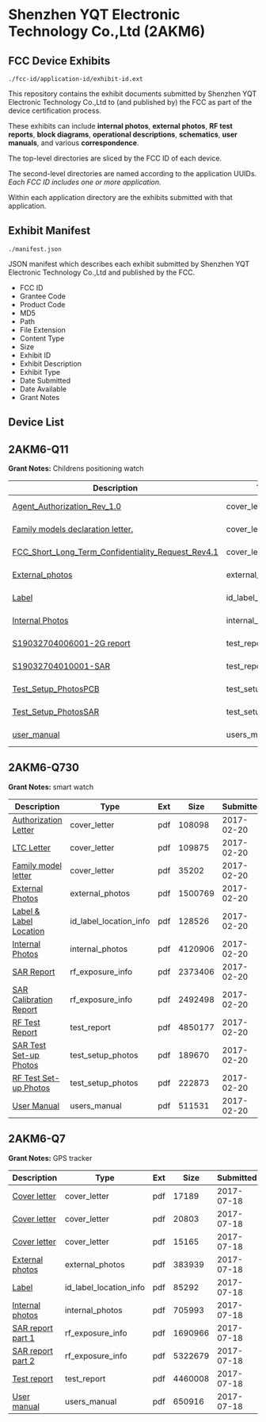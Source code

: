 # Shenzhen YQT Electronic Technology Co.,Ltd (2AKM6)
## FCC Device Exhibits

```
./fcc-id/application-id/exhibit-id.ext
```

This repository contains the exhibit documents submitted by Shenzhen YQT Electronic Technology Co.,Ltd to (and published by) the FCC as part of the device certification process.

These exhibits can include **internal photos**, **external photos**, **RF test reports**, **block diagrams**, **operational descriptions**, **schematics**, **user manuals**, and various **correspondence**.

The top-level directories are sliced by the FCC ID of each device.

The second-level directories are named according to the application UUIDs. *Each FCC ID includes one or more application.*

Within each application directory are the exhibits submitted with that application. 

## Exhibit Manifest

```
./manifest.json
```

JSON manifest which describes each exhibit submitted by Shenzhen YQT Electronic Technology Co.,Ltd and published by the FCC.

- FCC ID
- Grantee Code
- Product Code
- MD5
- Path
- File Extension
- Content Type
- Size
- Exhibit ID
- Exhibit Description
- Exhibit Type
- Date Submitted
- Date Available
- Grant Notes

## Device List
## 2AKM6-Q11
**Grant Notes:** Childrens positioning watch

| Description | Type | Ext | Size | Submitted | Available |
| ----------- | ---- | --- | ---- | --------- | --------- |
| [Agent_Authorization_Rev_1.0](2AKM6-Q11/8d3cfad5cf673647d3894a4dd5bb62ee/4317939.pdf) | cover_letter | pdf | 80360 | 2019-06-14 | 2019-06-14 |
| [Family models declaration letter.](2AKM6-Q11/8d3cfad5cf673647d3894a4dd5bb62ee/4317940.pdf) | cover_letter | pdf | 42182 | 2019-06-14 | 2019-06-14 |
| [FCC_Short_Long_Term_Confidentiality_Request_Rev4.1](2AKM6-Q11/8d3cfad5cf673647d3894a4dd5bb62ee/4317941.pdf) | cover_letter | pdf | 84468 | 2019-06-14 | 2019-06-14 |
| [External_photos](2AKM6-Q11/8d3cfad5cf673647d3894a4dd5bb62ee/4317937.pdf) | external_photos | pdf | 805359 | 2019-06-14 | 2019-06-14 |
| [Label](2AKM6-Q11/8d3cfad5cf673647d3894a4dd5bb62ee/4317942.pdf) | id_label_location_info | pdf | 106990 | 2019-06-14 | 2019-06-14 |
| [Internal Photos](2AKM6-Q11/8d3cfad5cf673647d3894a4dd5bb62ee/4317938.pdf) | internal_photos | pdf | 933592 | 2019-06-14 | 2019-12-11 |
| [S19032704006001-2G report](2AKM6-Q11/8d3cfad5cf673647d3894a4dd5bb62ee/4317944.pdf) | test_report | pdf | 4987521 | 2019-06-14 | 2019-06-14 |
| [S19032704010001-SAR](2AKM6-Q11/8d3cfad5cf673647d3894a4dd5bb62ee/4317949.pdf) | test_report | pdf | 6036695 | 2019-06-14 | 2019-06-14 |
| [Test_Setup_PhotosPCB](2AKM6-Q11/8d3cfad5cf673647d3894a4dd5bb62ee/4317935.pdf) | test_setup_photos | pdf | 225462 | 2019-06-14 | 2019-12-11 |
| [Test_Setup_PhotosSAR](2AKM6-Q11/8d3cfad5cf673647d3894a4dd5bb62ee/4317936.pdf) | test_setup_photos | pdf | 159820 | 2019-06-14 | 2019-12-11 |
| [user_manual](2AKM6-Q11/8d3cfad5cf673647d3894a4dd5bb62ee/4317951.pdf) | users_manual | pdf | 329763 | 2019-06-14 | 2019-12-11 |
## 2AKM6-Q730
**Grant Notes:** smart watch

| Description | Type | Ext | Size | Submitted | Available |
| ----------- | ---- | --- | ---- | --------- | --------- |
| [Authorization Letter](2AKM6-Q730/fe239e63a83692d6f9a078bc21920953/3289047.pdf) | cover_letter | pdf | 108098 | 2017-02-20 | 2017-02-20 |
| [LTC Letter](2AKM6-Q730/fe239e63a83692d6f9a078bc21920953/3289048.pdf) | cover_letter | pdf | 109875 | 2017-02-20 | 2017-02-20 |
| [Family model letter](2AKM6-Q730/fe239e63a83692d6f9a078bc21920953/3289049.pdf) | cover_letter | pdf | 35202 | 2017-02-20 | 2017-02-20 |
| [External Photos](2AKM6-Q730/fe239e63a83692d6f9a078bc21920953/3289050.pdf) | external_photos | pdf | 1500769 | 2017-02-20 | 2017-02-20 |
| [Label & Label Location](2AKM6-Q730/fe239e63a83692d6f9a078bc21920953/3289051.pdf) | id_label_location_info | pdf | 128526 | 2017-02-20 | 2017-02-20 |
| [Internal Photos](2AKM6-Q730/fe239e63a83692d6f9a078bc21920953/3289052.pdf) | internal_photos | pdf | 4120906 | 2017-02-20 | 2017-02-20 |
| [SAR Report](2AKM6-Q730/fe239e63a83692d6f9a078bc21920953/3289058.pdf) | rf_exposure_info | pdf | 2373406 | 2017-02-20 | 2017-02-20 |
| [SAR Calibration Report](2AKM6-Q730/fe239e63a83692d6f9a078bc21920953/3133818.pdf) | rf_exposure_info | pdf | 2492498 | 2017-02-20 | 2017-02-20 |
| [RF Test Report](2AKM6-Q730/fe239e63a83692d6f9a078bc21920953/3289061.pdf) | test_report | pdf | 4850177 | 2017-02-20 | 2017-02-20 |
| [SAR Test Set-up Photos](2AKM6-Q730/fe239e63a83692d6f9a078bc21920953/3289060.pdf) | test_setup_photos | pdf | 189670 | 2017-02-20 | 2017-02-20 |
| [RF Test Set-up Photos](2AKM6-Q730/fe239e63a83692d6f9a078bc21920953/3289062.pdf) | test_setup_photos | pdf | 222873 | 2017-02-20 | 2017-02-20 |
| [User Manual](2AKM6-Q730/fe239e63a83692d6f9a078bc21920953/3289057.pdf) | users_manual | pdf | 511531 | 2017-02-20 | 2017-02-20 |
## 2AKM6-Q7
**Grant Notes:** GPS tracker

| Description | Type | Ext | Size | Submitted | Available |
| ----------- | ---- | --- | ---- | --------- | --------- |
| [Cover letter](2AKM6-Q7/fe30898c896ce62e48a96a171481dfa7/3469560.pdf) | cover_letter | pdf | 17189 | 2017-07-18 | 2017-07-18 |
| [Cover letter](2AKM6-Q7/fe30898c896ce62e48a96a171481dfa7/3469561.pdf) | cover_letter | pdf | 20803 | 2017-07-18 | 2017-07-18 |
| [Cover letter](2AKM6-Q7/fe30898c896ce62e48a96a171481dfa7/3469562.pdf) | cover_letter | pdf | 15165 | 2017-07-18 | 2017-07-18 |
| [External photos](2AKM6-Q7/fe30898c896ce62e48a96a171481dfa7/3469563.pdf) | external_photos | pdf | 383939 | 2017-07-18 | 2017-07-18 |
| [Label](2AKM6-Q7/fe30898c896ce62e48a96a171481dfa7/3469564.pdf) | id_label_location_info | pdf | 85292 | 2017-07-18 | 2017-07-18 |
| [Internal photos](2AKM6-Q7/fe30898c896ce62e48a96a171481dfa7/3469565.pdf) | internal_photos | pdf | 705993 | 2017-07-18 | 2017-07-18 |
| [SAR report part 1](2AKM6-Q7/fe30898c896ce62e48a96a171481dfa7/3469569.pdf) | rf_exposure_info | pdf | 1690966 | 2017-07-18 | 2017-07-18 |
| [SAR report part 2](2AKM6-Q7/fe30898c896ce62e48a96a171481dfa7/3469570.pdf) | rf_exposure_info | pdf | 5322679 | 2017-07-18 | 2017-07-18 |
| [Test report](2AKM6-Q7/fe30898c896ce62e48a96a171481dfa7/3469572.pdf) | test_report | pdf | 4460008 | 2017-07-18 | 2017-07-18 |
| [User manual](2AKM6-Q7/fe30898c896ce62e48a96a171481dfa7/3469573.pdf) | users_manual | pdf | 650916 | 2017-07-18 | 2017-07-18 |
